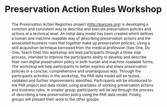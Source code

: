 ---
abstract: 'The Preservation Action Registries project (http://parcore.org) is developing
  a common and consistent way to describe and execute preservation policies and actions
  at a technical level. An initial data model has been created which defines a human
  and machine readable way of describing preservation actions and the associated business
  rules that together make up preservation policies.

  Using a skill acquisition technique borrowed from the medical profession (See One,
  Do One, Teach One) this workshop will lead participants through a three step process,
  intended to improve the participants ability to develop and describe their own digital
  preservation policy in both human and machine-readable forms. The workshop will
  help participants to better express and share preservation policies in a concise,
  comprehensive and unambiguous way. Through the participants activities in the workshop,
  the PAR data model will be tested, validated and further improvements identified.

  Participants will be introduced to the PAR project and data model, using examples
  of working preservation actions and business rules. In smaller group, participants
  will be led through the process of describing a new preservation policy using the
  PAR data model. Finally, groups will present their work to the other groups.'
creators:
- Tilbury, Jon
- Romkey, Sarah
- Wilson, Carl
- O’Sullivan, Jack
- Addis, Matthew
- Simpson, Justin
date: null
document_url: https://services.phaidra.univie.ac.at/api/object/o:1079845/download
grand_parent: iPRES
institutions: []
keywords: []
landing_page_url: https://phaidra.univie.ac.at/o:1079845
language: eng
layout: publication
license: CC BY 4.0 International
notes_url: null
parent: iPRES 2019
publication_type: paper
size: 161879
slides_url: null
source_name: iPRES
title: 'Preservation Action Rules Workshop '
year: 2019
---